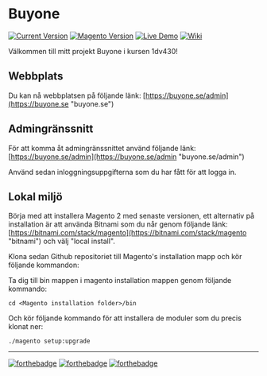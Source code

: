 # Buyone

[![Current Version](https://img.shields.io/badge/version-alpha-green.svg)](https://github.com/1dv430/lc222ak-project)
[![Magento Version](https://img.shields.io/badge/magento%20version-2.0.4-blue.svg)](https://github.com/1dv430/lc222ak-project)
[![Live Demo](https://img.shields.io/badge/demo-online-green.svg)](http://buyone.se) 
[![Wiki](https://img.shields.io/badge/wiki-view-orange.svg?maxAge=2592000)](https://github.com/1dv430/lc222ak-project/wiki)


Välkommen till mitt projekt Buyone i kursen 1dv430!

## Webbplats

Du kan nå webbplatsen på följande länk: [https://buyone.se/admin](https://buyone.se "buyone.se")


## Admingränssnitt

För att komma åt admingränssnittet använd följande länk: [https://buyone.se/admin](https://buyone.se/admin "buyone.se/admin")

Använd sedan inloggningsuppgifterna som du har fått för att logga in.


##  Lokal miljö

Börja med att installera Magento 2 med senaste versionen, ett alternativ på installation är att använda Bitnami som du når genom följande länk: [https://bitnami.com/stack/magento](https://bitnami.com/stack/magento "bitnami") och välj "local install".

Klona sedan Github repositoriet till Magento's installation mapp och kör följande kommandon:

Ta dig till bin mappen i magento installation mappen genom följande kommando:

    cd <Magento installation folder>/bin

Och kör följande kommando för att installera de moduler som du precis klonat ner:

    ./magento setup:upgrade




---

[![forthebadge](http://forthebadge.com/images/badges/built-with-love.svg)](http://forthebadge.com)
[![forthebadge](http://forthebadge.com/images/badges/made-with-crayons.svg)](http://forthebadge.com)
[![forthebadge](http://forthebadge.com/images/badges/powered-by-electricity.svg)](http://forthebadge.com)
